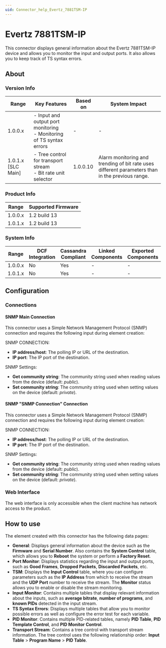 ```yaml
---
uid: Connector_help_Evertz_7881TSM-IP
---
```


# Evertz 7881TSM-IP

This connector displays general information about the Evertz 7881TSM-IP device and allows you to monitor the input and output ports. It also allows you to keep track of TS syntax errors.

## About

### Version Info

| Range | Key Features | Based on | System Impact |
|--|--|--|--|
| 1.0.0.x | - Input and output port monitoring <br>- Monitoring of TS syntax errors | - | - |
| 1.0.1.x [SLC Main] | - Tree control for transport stream <br>- Bit rate unit selector | 1.0.0.10 | Alarm monitoring and trending of bit rate uses different parameters than in the previous range. |

### Product Info

| Range     | Supported Firmware     |
|-----------|------------------------|
| 1.0.0.x   | 1.2 build 13           |
| 1.0.1.x   | 1.2 build 13           |

### System Info

| Range     | DCF Integration     | Cassandra Compliant     | Linked Components     | Exported Components     |
|-----------|---------------------|-------------------------|-----------------------|-------------------------|
| 1.0.0.x   | No                  | Yes                     | -                     | -                       |
| 1.0.1.x   | No                  | Yes                     | -                     | -                       |

## Configuration

### Connections

#### SNMP Main Connection

This connector uses a Simple Network Management Protocol (SNMP) connection and requires the following input during element creation:

SNMP CONNECTION:

- **IP address/host**: The polling IP or URL of the destination.
- **IP port**: The IP port of the destination.

SNMP Settings:

- **Get community string**: The community string used when reading values from the device (default: *public*).
- **Set community string**: The community string used when setting values on the device (default: *private*).

#### SNMP "SNMP Connection" Connection

This connector uses a Simple Network Management Protocol (SNMP) connection and requires the following input during element creation:

SNMP CONNECTION:

- **IP address/host**: The polling IP or URL of the destination.
- **IP port**: The IP port of the destination.

SNMP Settings:

- **Get community string**: The community string used when reading values from the device (default: *public*).
- **Set community string**: The community string used when setting values on the device (default: *private*).

### Web Interface

The web interface is only accessible when the client machine has network access to the product.

## How to use

The element created with this connector has the following data pages:

- **General**: Displays general information about the device such as the **Firmware** and **Serial Number**. Also contains the **System Control** table, which allows you to **Reboot** the system or perform a **Factory Reset**.
- **Port Monitor**: Displays statistics regarding the input and output ports, such as **Good Frames**, **Dropped Packets**, **Discarded Packets**, etc.
- **TSM**: Displays the **Input Control** table, where you can configure parameters such as the **IP Address** from which to receive the stream and the **UDP Port** number to receive the stream. The **Monitor** status allows you to enable or disable the stream monitoring.
- **Input Monitor**: Contains multiple tables that display relevant information about the inputs, such as **average bitrate**, **number of programs**, and **known PIDs** detected in the input stream.
- **TS Syntax Errors**: Displays multiple tables that allow you to monitor possible errors as well as configure the error test for each variable.
- **PID Monitor**: Contains multiple PID-related tables, namely **PID Table**, **PID Template Control**, and **PID Monitor Control**.
- **Transport Stream**: Contains a tree control with transport stream information. The tree control uses the following relationship order: **Input Table** \> **Program Name** \> **PID Table**.
